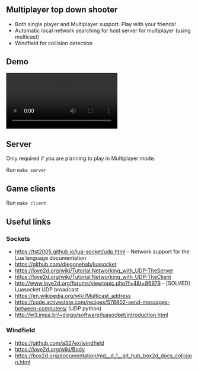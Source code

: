 ## Multiplayer top down shooter

- Both single player and Multiplayer support. Play with your friends!
- Automatic local network searching for host server for multiplayer (using multicast)
- Windfield for collision detection

## Demo
![](https://github.com/prashantgupta24/lua-top-down-multiplayer/blob/readme/demo.mp4)

## Server

Only required if you are planning to play in Multiplayer mode.

Run `make server`

## Game clients

Run `make client`

## Useful links

### Sockets

- https://tst2005.github.io/lua-socket/udp.html - Network support for the Lua language documentation
- https://github.com/diegonehab/luasocket
- https://love2d.org/wiki/Tutorial:Networking_with_UDP-TheServer
- https://love2d.org/wiki/Tutorial:Networking_with_UDP-TheClient
- http://www.love2d.org/forums/viewtopic.php?f=4&t=86979 - [SOLVED] Luasocket UDP broadcast
- https://en.wikipedia.org/wiki/Multicast_address
- https://code.activestate.com/recipes/578802-send-messages-between-computers/ (UDP python)
- http://w3.impa.br/~diego/software/luasocket/introduction.html

### Windfield

- https://github.com/a327ex/windfield
- https://love2d.org/wiki/Body
- https://box2d.org/documentation/md__d_1__git_hub_box2d_docs_collision.html
